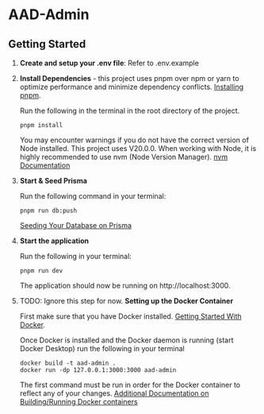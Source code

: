 # AAD-Admin

## Getting Started

1. **Create and setup your .env file**: Refer to .env.example

2. **Install Dependencies** - this project uses pnpm over npm or yarn to optimize performance and minimize dependency conflicts.
   [Installing pnpm](https://pnpm.io/installation).

   Run the following in the terminal in the root directory of the project. 

   ```
   pnpm install
   ```
   
   You may encounter warnings if you do not have the correct version of Node installed. This project uses V20.0.0. When working with Node, it is highly recommended to use nvm (Node Version Manager). [nvm Documentation](https://github.com/nvm-sh/nvm)

3. **Start & Seed Prisma**

   Run the following command in your terminal:

   ```
   pnpm run db:push
   ```

   [Seeding Your Database on Prisma](https://www.prisma.io/docs/guides/migrate/seed-database)

4. **Start the application**

   Run the following in your terminal:

   ```
   pnpm run dev
   ```

   The application should now be running on http://localhost:3000.

6. TODO: Ignore this step for now. **Setting up the Docker Container**

   First make sure that you have Docker installed.
   [Getting Started With Docker](https://www.docker.com/get-started/).

   Once Docker is installed and the Docker daemon is running (start Docker Desktop) run the following in your terminal

   ```
   docker build -t aad-admin .
   docker run -dp 127.0.0.1:3000:3000 aad-admin
   ```

   The first command must be run in order for the Docker container to reflect any of your changes.
   [Additional Documentation on Building/Running Docker containers](https://docs.docker.com/get-started/02_our_app/)
